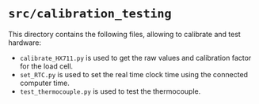 # `src/calibration_testing`

This directory contains the following files, allowing to calibrate and test hardware:
- `calibrate_HX711.py` is used to get the raw values and calibration factor for the load cell.
- `set_RTC.py` is used to set the real time clock time using the connected computer time.
- `test_thermocouple.py` is used to test the thermocouple.